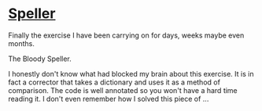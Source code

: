# [Speller](https://github.com/Fechuli/CS50x_2023_Introduction_to_Computer_Science/tree/main/Weekly_5_DataStructures/Problem_Set_5/speller)

Finally the exercise I have been carrying on for days, weeks maybe even months. 

The Bloody Speller.

I honestly don't know what had blocked my brain about this exercise. It is in fact a corrector that takes a dictionary and uses it as a method of comparison.
The code is well annotated so you won't have a hard time reading it. I don't even remember how I solved this piece of ...
